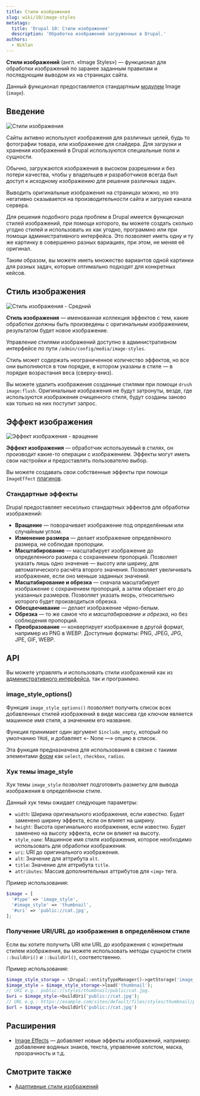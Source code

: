 ```yaml
---
title: Стили изображения
slug: wiki/10/image-styles
metatags:
  title: 'Drupal 10: Стили изображения'
  description: 'Обработка изображений загруженных в Drupal.'
authors:
  - Niklan
---
```


**Стили изображений** (англ. «Image Styles») — функционал для обработки изображений по заранее заданным правилам и последующим выводом их на страницах сайта.

Данный функционал предоставляется стандартным [модулем](../../modules/index.md) Image (`image`).

## Введение

![Стили изображения](https://i.imgur.com/cHrMXhd.png)

Сайты активно используют изображения для различных целей, будь то фотографии товара, или изображение для слайдера. Для загрузки и хранения изображений в Drupal используются специальные поля и сущности.

Обычно, загружаются изображения в высоком разрешении и без потери качества, чтобы у владельцев и разработчиков всегда был доступ к исходному изображению для решения различных задач.

Выводить оригинальные изображения на страницах можно, но это негативно сказывается на производительности сайта и загрузке канала сервера.

Для решения подобного рода проблем в Drupal имеется функционал стилей изображений, при помощи которого, вы можете создать сколько угодно стилей и использовать их как угодно, программно или при помощи административного интерфейса. Это позволяет иметь одну и ту же картинку в совершенно разных вариациях, при этом, не меняя её оригинал.

Таким образом, вы можете иметь множество вариантов одной картинки для разных задач, которые оптимально подходят для конкретных кейсов.

## Стиль изображения

![Стиль изображения - Средний](https://i.imgur.com/AeGWBEl.png)

**Стиль изображения** — именованная коллекция эффектов с тем, какие обработки должны быть произведены с оригинальным изображением, результатом будет новое изображение.

<Aside type="tip">

Управление стилями изображений доступно в административном интерфейсе по пути `/admin/config/media/image-styles`.

</Aside>

Стиль может содержать неограниченное количество эффектов, но все они выполняются в том порядке, в котором указаны в стиле — в порядке возрастания веса (сверху-вниз).

<Aside type="tip">

Вы можете удалить изображения созданные стилями при помощи `drush image:flush`. Оригинальные изображения не будут затронуты, везде, где используются изображения очищенного стиля, будут созданы заново как только на них поступит запрос.

</Aside>

## Эффект изображения

![Эффект изображения - вращение](https://i.imgur.com/63koeaH.png)

**Эффект изображения** — обработчик используемый в стилях, он производит какие-то операции с изображением. Эффекты могут иметь свои настройки и предоставлять пользователю выбор.

Вы можете создавать свои собственные эффекты при помощи `ImageEffect` [плагинов](../../plugins/index.md).

### Стандартные эффекты

Drupal предоставляет несколько стандартных эффектов для обработки изображений:

* **Вращение** — поворачивает изображение под определённым или случайным углом.
* **Изменение размера** — делает изображение определённого размера, не соблюдая пропорции.
* **Масштабирование** — масштабирует изображение до определенного размера с сохранением пропорций. Позволяет указать лишь одно значение — высоту или ширину, для автоматического расчёта второго значения. Позволяет увеличивать изображение, если оно меньше заданных значений.
* **Масштабирование и обрезка** — сначала масштабирует изображение с сохранением пропорций, а затем обрезает его до указанных размеров. Позволяет указать якорь, относительно которого будет производиться обрезка.
* **Обесцвечивание** — делает изображение чёрно-белым.
* **Обрезка** — то же самое что и _масштабирование и обрезка_, но без соблюдения пропорций.
* **Преобразование** — конвертирует изображение в другой формат, например из PNG в WEBP. Доступные форматы: PNG, JPEG, JPG, JPE, GIF, WEBP.

## API

Вы можете управлять и использовать стили изображений как из [административного интерфейса](../../admin/index.md), так и программно.

### image_style_options()

Функция `image_style_options()` позволяет получить список всех добавленных стилей изображений в виде массива где ключом является машинное имя стиля, а значением его название.

Функция принимает один аргумент `$include_empty`, который по умолчанию `TRUE`, и добавляет «- None —» опцию в список.

Эта функция предназначена для использования в связке с такими элементами [форм](../../forms/index.md) как `select`, `checkbox`, `radios`.

### Хук темы image_style

Хук темы `image_style` позволяет подготовить разметку для вывода изображения в определённом стиле.

Данный хук темы ожидает следующие параметры:

* `width`: Ширина оригинального изображения, если известно. Будет заменено ширину эффекта, если он влияет на ширину.
* `height`: Высота оригинального изображения, если известно. Будет заменено на высоту эффекта, если он влияет на высоту.
* `style_name`: Машинное имя стиля изображения, которое необходимо использовать для обработки изображения.
* `uri`: URI до оригинального изображения.
* `alt`: Значение для аттрибута `alt`.
* `title`: Значение для аттрибута `title`.
* `attributes`: Массив дополнительных аттрибутов для `<img>` тега.

Пример использования:

```php
$image = [
  '#type' => 'image_style',
  '#image_style' => 'thumbnail',
  '#uri' => 'public://cat.jpg',
];
```

### Получение URI/URL до изображения в определённом стиле

Если вы хотите получить URI или URL до изображения с конкретным стилем изображения, вы можете использовать методы сущности стиля `::buildUri()` и `::buildUrl()`, соответственно.

Пример использования:

```php
$image_style_storage = \Drupal::entityTypeManager()->getStorage('image_style');
$image_style = $image_style_storage->load('thumbnail');
// URI e.g.: public://styles/thumbnail/public/cat.jpg.
$uri = $image_style->buildUri('public://cat.jpg');
// URL e.g.: https://example.com/sites/default/files/styles/thumbnail/public/cat.jpg.
$url = $image_style->buildUrl('public://cat.jpg')
```

## Расширения

* [Image Effects](https://www.drupal.org/project/image_effects) — добавляет новые эффекты изображений, например: добавление водяных знаков, текста, управление холстом, маска, прозрачность и т.д.

## Смотрите также

* [Адаптивные стили изображений](../../responsive-images/index.md)
